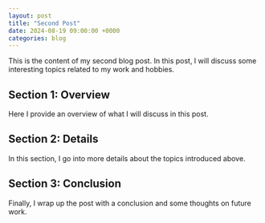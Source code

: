 ```yaml
---
layout: post
title: "Second Post"
date: 2024-08-19 09:00:00 +0000
categories: blog
---
```


This is the content of my second blog post. In this post, I will discuss some interesting topics related to my work and hobbies.

## Section 1: Overview

Here I provide an overview of what I will discuss in this post.

## Section 2: Details

In this section, I go into more details about the topics introduced above.

## Section 3: Conclusion

Finally, I wrap up the post with a conclusion and some thoughts on future work.